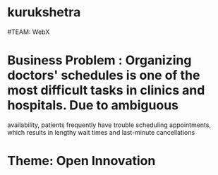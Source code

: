 # kurukshetra
#TEAM: WebX
# Business Problem : Organizing doctors' schedules is one of the most difficult tasks in clinics and hospitals. Due to ambiguous
 availability, patients frequently have trouble scheduling appointments, which results in lengthy wait times and
 last-minute cancellations
# Theme: Open Innovation

